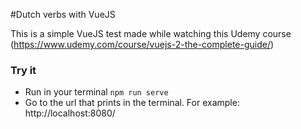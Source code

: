 #Dutch verbs with VueJS

This is a simple VueJS test made while watching this Udemy course (https://www.udemy.com/course/vuejs-2-the-complete-guide/)

### Try it

- Run in your terminal `npm run serve`
- Go to the url that prints in the terminal. For example: http://localhost:8080/